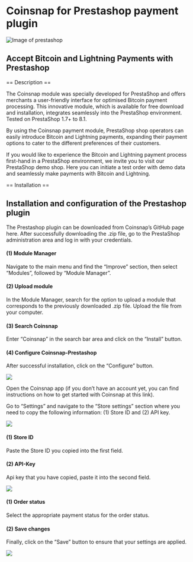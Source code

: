 # Coinsnap for Prestashop payment plugin #
![Image of prestashop](https://coinsnap.io/wp-content/uploads/2023/11/Coinsnap-for-prestashop.png)
## Accept Bitcoin and Lightning Payments with Prestashop ##

== Description ==

The Coinsnap module was specially developed for PrestaShop and offers merchants a user-friendly interface for optimised Bitcoin payment processing. This innovative module, which is available for free download and installation, integrates seamlessly into the PrestaShop environment. Tested on PrestaShop 1.7+ to 8.1.

By using the Coinsnap payment module, PrestaShop shop operators can easily introduce Bitcoin and Lightning payments, expanding their payment options to cater to the different preferences of their customers.

If you would like to experience the Bitcoin and Lightning payment process first-hand in a PrestaShop environment, we invite you to visit our PrestaShop demo shop. Here you can initiate a test order with demo data and seamlessly make payments with Bitcoin and Lightning.

== Installation ==

## Installation and configuration of the Prestashop plugin ##

The Prestashop plugin can be downloaded from Coinsnap’s GitHub page here. After successfully downloading the .zip file, go to the PrestaShop administration area and log in with your credentials.

#### (1) Module Manager ####
Navigate to the main menu and find the “Improve” section, then select “Modules”, followed by “Module Manager”.

#### (2) Upload module ####
In the Module Manager, search for the option to upload a module that corresponds to the previously downloaded .zip file. Upload the file from your computer.

#### (3) Search Coinsnap ####
Enter “Coinsnap” in the search bar area and click on the “Install” button.

#### (4) Configure Coinsnap-Prestashop ####
After successful installation, click on the “Configure” button.

![](https://coinsnap.io/wp-content/uploads/2023/11/Screenshot-2023-11-30-at-11.00.33.png)

Open the Coinsnap app (if you don’t have an account yet, you can find instructions on how to get started with Coinsnap at this link).

Go to “Settings” and navigate to the “Store settings” section where you need to copy the following information: (1) Store ID and (2) API key.

![](https://coinsnap.io/wp-content/uploads/2023/11/Screenshot-2023-11-30-at-10.22.46.png)

#### (1) Store ID ####
Paste the Store ID you copied into the first field.

#### (2) API-Key ####
Api key that you have copied, paste it into the second field.

![](https://coinsnap.io/wp-content/uploads/2023/11/Screenshot-2023-11-30-at-10.10.55-2.png)

#### (1) Order status ####
Select the appropriate payment status for the order status.

#### (2) Save changes ####
Finally, click on the “Save” button to ensure that your settings are applied.

![](https://coinsnap.io/wp-content/uploads/2023/11/Screenshot-2023-11-30-at-10.12.56-1.png)
